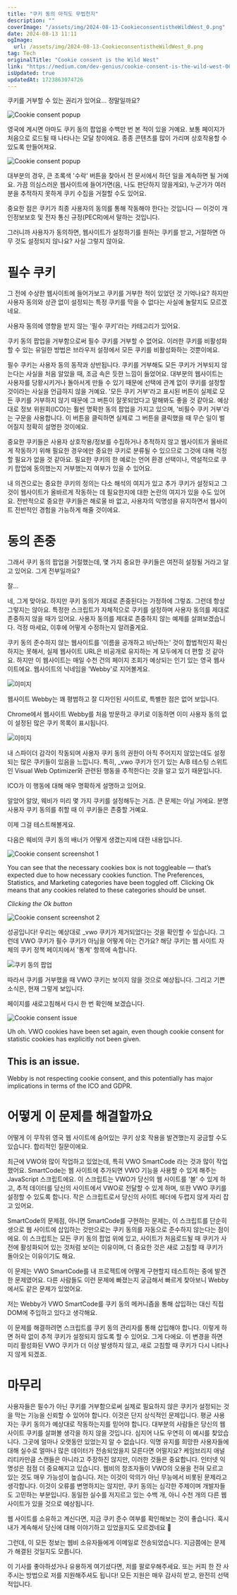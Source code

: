 ```yaml
---
title: "쿠키 동의 아직도 무법천지"
description: ""
coverImage: "/assets/img/2024-08-13-CookieconsentistheWildWest_0.png"
date: 2024-08-13 11:11
ogImage:
  url: /assets/img/2024-08-13-CookieconsentistheWildWest_0.png
tag: Tech
originalTitle: "Cookie consent is the Wild West"
link: "https://medium.com/dev-genius/cookie-consent-is-the-wild-west-06ff229c9900"
isUpdated: true
updatedAt: 1723863074726
---
```


쿠키를 거부할 수 있는 권리가 있어요... 정말일까요?

![Cookie consent popup](/assets/img/2024-08-13-CookieconsentistheWildWest_0.png)

영국에 계시면 아마도 쿠키 동의 팝업을 수백만 번 본 적이 있을 거예요. 보통 페이지가 처음으로 로드될 때 나타나는 모달 창이에요. 종종 콘텐츠를 많이 가리며 상호작용할 수 있도록 만들어져요.

![Cookie consent popup](/assets/img/2024-08-13-CookieconsentistheWildWest_1.png)

<!-- cozy-coder - 수평 -->

<ins class="adsbygoogle"
     style="display:block"
     data-ad-client="ca-pub-4877378276818686"
     data-ad-slot="1107185301"
     data-ad-format="auto"
     data-full-width-responsive="true"></ins>

<script>
     (adsbygoogle = window.adsbygoogle || []).push({});
</script>

대부분의 경우, 큰 초록색 '수락' 버튼을 찾아서 전 문서에서 하던 일을 계속하면 될 거예요. 가끔 의심스러운 웹사이트에 들어가면(음, 나도 판단하지 않을게요), 누군가가 여러분을 추적하지 못하게 쿠키 수집을 거절할 수도 있어요.

중요한 점은 쿠키가 최종 사용자의 동의를 통해 작동해야 한다는 것입니다 — 이것이 개인정보보호 및 전자 통신 규정(PECR)에서 말하는 것입니다.

그러니까 사용자가 동의하면, 웹사이트가 설정하기를 원하는 쿠키를 받고, 거절하면 아무 것도 설정되지 않나요?
사실 그렇지 않아요.

# 필수 쿠키

<!-- cozy-coder - 수평 -->

<ins class="adsbygoogle"
     style="display:block"
     data-ad-client="ca-pub-4877378276818686"
     data-ad-slot="1107185301"
     data-ad-format="auto"
     data-full-width-responsive="true"></ins>

<script>
     (adsbygoogle = window.adsbygoogle || []).push({});
</script>

그 전에 수상한 웹사이트에 들어가보고 쿠키를 거부한 적이 있었던 것 기억나요? 하지만 사용자 동의와 상관 없이 설정되는 특정 쿠키를 막을 수 없다는 사실에 놀랄지도 모르겠네요.

사용자 동의에 영향을 받지 않는 '필수 쿠키'라는 카테고리가 있어요.

쿠키 동의 팝업을 거부함으로써 필수 쿠키를 거부할 수 없어요. 이러한 쿠키를 비활성화할 수 있는 유일한 방법은 브라우저 설정에서 모든 쿠키를 비활성화하는 것뿐이에요.

필수 쿠키는 사용자 동의 동작과 상반됩니다. 쿠키를 거부해도 모든 쿠키가 거부되지 않는다는 사실을 처음 알았을 때, 조금 속은 듯한 느낌이 들었어요.
대부분의 웹사이트는 사용자를 당황시키거나 돌아서게 만들 수 있기 때문에 선택에 관계 없이 쿠키를 설정할 것이라는 사실을 언급하지 않을 거예요. '모든 쿠키 거부'라고 표시된 버튼이 실제로 모든 쿠키를 거부하지 않기 때문에 그 버튼이 잘못되었다고 말해봐도 좋을 것 같아요.
예상대로 정보 위원회(ICO)는 훨씬 명확한 동의 팝업을 가지고 있으며, '비필수 쿠키 거부'라는 구문을 사용합니다. 이 버튼을 클릭하면 실제로 그 버튼을 클릭했을 때 무슨 일이 벌어질지 정확히 설명한 것이에요.

<!-- cozy-coder - 수평 -->

<ins class="adsbygoogle"
     style="display:block"
     data-ad-client="ca-pub-4877378276818686"
     data-ad-slot="1107185301"
     data-ad-format="auto"
     data-full-width-responsive="true"></ins>

<script>
     (adsbygoogle = window.adsbygoogle || []).push({});
</script>

중요한 쿠키들은 사용자 상호작용/정보를 수집하거나 추적하지 않고 웹사이트가 올바르게 작동하기 위해 필요한 경우에만 중요한 쿠키로 분류될 수 있으므로 그것에 대해 걱정할 필요가 없을 것 같아요. 필요한 쿠키의 한 예로는 언어 환경 선택이나, 역설적으로 쿠키 팝업에 동의했는지 거부했는지 여부가 있을 수 있어요.

내 의견으로는 중요한 쿠키의 정의는 다소 해석의 여지가 있고 추가 쿠키가 설정되고 그것이 웹사이트가 올바르게 작동하는 데 필요한지에 대한 논란의 여지가 있을 수도 있어요. 전반적으로 중요한 쿠키들은 해로울 바 없고, 사용자의 익명성을 유지하면서 웹사이트 전반적인 경험을 가능하게 해줄 것이에요.

# 동의 존중

그래서 쿠키 동의 팝업을 거절했는데, 몇 가지 중요한 쿠키들은 여전히 설정될 거라고 알고 있어요. 그게 전부일까요?

<!-- cozy-coder - 수평 -->

<ins class="adsbygoogle"
     style="display:block"
     data-ad-client="ca-pub-4877378276818686"
     data-ad-slot="1107185301"
     data-ad-format="auto"
     data-full-width-responsive="true"></ins>

<script>
     (adsbygoogle = window.adsbygoogle || []).push({});
</script>

잘…

네, 그게 맞아요. 하지만 쿠키 동의가 제대로 존중된다는 가정하에 그렇죠. 그런데 항상 그렇지는 않아요. 특정한 스크립트가 자체적으로 쿠키를 설정하며 사용자 동의를 제대로 존중하지 않을 때가 있어요. 사용자 동의를 제대로 존중하지 않는 예제를 살펴보겠습니다. 걱정 마세요, 이후에 어떻게 수정하는지 알려줄게요.

쿠키 동의 준수하지 않는 웹사이트를 '이름을 공개하고 비난하는' 것이 합법적인지 확신하지는 못해서, 실제 웹사이트 URL은 비공개로 유지하는 게 모두에게 더 편할 것 같아요. 하지만 이 웹사이트는 매일 수천 건의 페이지 조회가 예상되는 인기 있는 영국 웹사이트에요. 웹사이트의 닉네임을 'Webby'로 지어볼게요.

![이미지](/assets/img/2024-08-13-CookieconsentistheWildWest_2.png)

<!-- cozy-coder - 수평 -->

<ins class="adsbygoogle"
     style="display:block"
     data-ad-client="ca-pub-4877378276818686"
     data-ad-slot="1107185301"
     data-ad-format="auto"
     data-full-width-responsive="true"></ins>

<script>
     (adsbygoogle = window.adsbygoogle || []).push({});
</script>

웹사이트 Webby는 꽤 평범하고 잘 디자인된 사이트로, 특별한 점은 없어 보입니다.

Chrome에서 웹사이트 Webby를 처음 방문하고 쿠키로 이동하면 이미 사용자 동의 없이 설정된 많은 쿠키 목록이 표시됩니다.

![이미지](/assets/img/2024-08-13-CookieconsentistheWildWest_3.png)

내 스파이더 감각이 작동되며 사용자 쿠키 동의 권한이 아직 주어지지 않았는데도 설정되는 많은 쿠키들이 있음을 느낍니다. 특히, \_vwo 쿠키가 인기 있는 A/B 테스팅 스위트인 Visual Web Optimizer와 관련된 행동을 추적한다는 것을 알고 있기 때문입니다.

<!-- cozy-coder - 수평 -->

<ins class="adsbygoogle"
     style="display:block"
     data-ad-client="ca-pub-4877378276818686"
     data-ad-slot="1107185301"
     data-ad-format="auto"
     data-full-width-responsive="true"></ins>

<script>
     (adsbygoogle = window.adsbygoogle || []).push({});
</script>

ICO가 이 행동에 대해 매우 명확하게 설명하고 있어요.

알았어 알앉, 웨비가 미리 몇 가지 쿠키를 설정해두는 거죠. 큰 문제는 아닐 거에요. 분명 사용자 쿠키 동의를 취할 때 이 쿠키들은 존중할 거예요.

이제 그걸 테스트해볼게요.

다음은 웨비의 쿠키 동의 배너가 어떻게 생겼는지에 대한 내용입니다.

<!-- cozy-coder - 수평 -->

<ins class="adsbygoogle"
     style="display:block"
     data-ad-client="ca-pub-4877378276818686"
     data-ad-slot="1107185301"
     data-ad-format="auto"
     data-full-width-responsive="true"></ins>

<script>
     (adsbygoogle = window.adsbygoogle || []).push({});
</script>

![Cookie consent screenshot 1](/assets/img/2024-08-13-CookieconsentistheWildWest_4.png)

You can see that the necessary cookies box is not toggleable — that’s expected due to how necessary cookies function.
The Preferences, Statistics, and Marketing categories have been toggled off. Clicking Ok means that any cookies related to these categories should be unset.

_Clicking the Ok button_

![Cookie consent screenshot 2](/assets/img/2024-08-13-CookieconsentistheWildWest_5.png)

<!-- cozy-coder - 수평 -->

<ins class="adsbygoogle"
     style="display:block"
     data-ad-client="ca-pub-4877378276818686"
     data-ad-slot="1107185301"
     data-ad-format="auto"
     data-full-width-responsive="true"></ins>

<script>
     (adsbygoogle = window.adsbygoogle || []).push({});
</script>

성공입니다! 우리는 예상대로 \_vwo 쿠키가 제거되었다는 것을 확인할 수 있습니다.
그런데 VWO 쿠키가 필수 쿠키가 아님을 어떻게 아는 건가요? 해당 쿠키는 웹 사이트 자체의 쿠키 정책 페이지에서 '통계' 항목에 속합니다.

![쿠키 동의 팝업](/assets/img/2024-08-13-CookieconsentistheWildWest_6.png)

따라서 쿠키를 거부했을 때 VWO 쿠키는 보이지 않을 것으로 예상됩니다. 그리고 기쁜 소식은, 현재 그렇게 보입니다.

페이지를 새로고침해서 다시 한 번 확인해 보겠습니다.

<!-- cozy-coder - 수평 -->

<ins class="adsbygoogle"
     style="display:block"
     data-ad-client="ca-pub-4877378276818686"
     data-ad-slot="1107185301"
     data-ad-format="auto"
     data-full-width-responsive="true"></ins>

<script>
     (adsbygoogle = window.adsbygoogle || []).push({});
</script>

![Cookie consent issue](/assets/img/2024-08-13-CookieconsentistheWildWest_7.png)

Uh oh. VWO cookies have been set again, even though cookie consent for statistic cookies has explicitly not been given.

## This is an issue.

Webby is not respecting cookie consent, and this potentially has major implications in terms of the ICO and GDPR.

<!-- cozy-coder - 수평 -->

<ins class="adsbygoogle"
     style="display:block"
     data-ad-client="ca-pub-4877378276818686"
     data-ad-slot="1107185301"
     data-ad-format="auto"
     data-full-width-responsive="true"></ins>

<script>
     (adsbygoogle = window.adsbygoogle || []).push({});
</script>

# 어떻게 이 문제를 해결할까요

어떻게 이 무작위 영국 웹 사이트에 숨어있는 쿠키 상호 작용을 발견했는지 궁금할 수도 있습니다. 합리적인 질문이에요.

최근에 VWO와 많이 작업하고 있었는데, 특히 VWO SmartCode 라는 것과 많이 작업했어요.
SmartCode는 웹 사이트에 추가되면 VWO 기능을 사용할 수 있게 해주는 JavaScript 스크립트에요.
이 스크립트는 VWO가 당신의 웹 사이트를 '볼' 수 있게 하고, 추적 데이터를 당신의 사이트에서 VWO로 전달할 수 있게 하며, 또한 VWO 쿠키를 설정할 수 있도록 합니다. 작은 스크립트로서 당신의 사이트 헤더에 두렵지 않게 자리 잡고 있어요.

SmartCode의 문제점, 아니면 SmartCode를 구현하는 문제는, 이 스크립트를 단순히 생으로 웹 사이트에 삽입하는 것만으로는 쿠키 동의를 자동으로 준수하지 않는다는 점이에요.
이 스크립트는 모든 쿠키 동의 팝업 위에 있고, 사이트가 처음로드될 때 쿠키가 사전에 활성화되어 있는 것처럼 보이는 이유이며, 더 중요한 것은 새로 고침할 때 쿠키가 돌아오는 이유이기도 해요.

<!-- cozy-coder - 수평 -->

<ins class="adsbygoogle"
     style="display:block"
     data-ad-client="ca-pub-4877378276818686"
     data-ad-slot="1107185301"
     data-ad-format="auto"
     data-full-width-responsive="true"></ins>

<script>
     (adsbygoogle = window.adsbygoogle || []).push({});
</script>

이 문제는 VWO SmartCode를 내 프로젝트에 어떻게 구현할지 테스트하는 중에 발견한 문제였어요. 다른 사람들도 이런 문제에 빠졌는지 궁금해서 빠르게 찾아보니 Webby에서도 같은 문제가 있었어요.

저는 Webby가 VWO SmartCode를 쿠키 동의 메커니즘을 통해 삽입하는 대신 직접 DOM에 주입하고 있다고 생각해요.

이 문제를 해결하려면 스크립트를 쿠키 동의 관리자를 통해 삽입해야 합니다. 이렇게 하면 허락 없이 추적 쿠키가 설정되지 않도록 할 수 있어요. 그게 다에요. 이 변경을 하면 미리 활성화된 VWO 쿠키가 더 이상 발생하지 않고, 새로 고침할 때 쿠키가 다시 나타나지 않게 되겠죠.

# 마무리

<!-- cozy-coder - 수평 -->

<ins class="adsbygoogle"
     style="display:block"
     data-ad-client="ca-pub-4877378276818686"
     data-ad-slot="1107185301"
     data-ad-format="auto"
     data-full-width-responsive="true"></ins>

<script>
     (adsbygoogle = window.adsbygoogle || []).push({});
</script>

사용자들은 필수가 아닌 쿠키를 거부함으로써 실제로 필요하지 않은 쿠키가 설정되는 것을 막는 기능을 신뢰할 수 있어야 합니다. 이것은 단지 상식적인 문제입니다. 평균 사용자는 쿠키 동의가 예상대로 작동하는지를 믿어야 합니다. 대부분의 사람들은 당신의 웹 사이트 쿠키를 살펴볼 생각을 하지 않을 것입니다. 심지어 나도 우연히 이 예시를 찾았습니다. 그곳에 얼마나 오랫동안 있었는지 알 수 없습니다. 익명 유지를 희망한 사용자들에 대해 실수로 얼마나 많은 데이터가 전송되었을지 모른다면 어떨지요? 케임브리지 애널리티카만큼 스캔들은 아니라고 주장하진 않지만, 이러한 것들은 중요합니다. 인터넷 익명성은 점점 더 중요해지고 있습니다. 웹비의 창조자들이 VWO의 오용을 전혀 모르고 있는 것도 매우 가능성이 높습니다. 저는 이것이 악의가 아닌 무능에서 비롯된 문제라고 생각합니다. 이것이 오류를 변명하지는 않지만, 쿠키 동의는 심각한 주제이며 개발자들도 고민하는 부분입니다. 동일한 실수를 저지르고 있는 수백 개, 아니 수천 개의 다른 웹 사이트가 있을 것으로 예상됩니다.

웹 사이트를 소유하고 계신다면, 지금 쿠키 준수 여부를 확인해보는 것이 좋습니다. 혹시 내가 계속해서 당신에 대해 이야기하고 있었을지도 모르겠네요 👀

그런데, 이 모든 정보는 웹비 소유자들에게 이메일로 전송되었습니다. 지금쯤에는 문제가 해결된 것일지도 모릅니다.

이 기사를 좋아하셨거나 유용하게 여기셨다면, 저를 팔로우해주세요. 또는 커피 한 잔 사주시는 방법으로 저를 지원해주셔도 됩니다! 모든 지원은 매우 감사히 받고, 완전히 선택적입니다.
